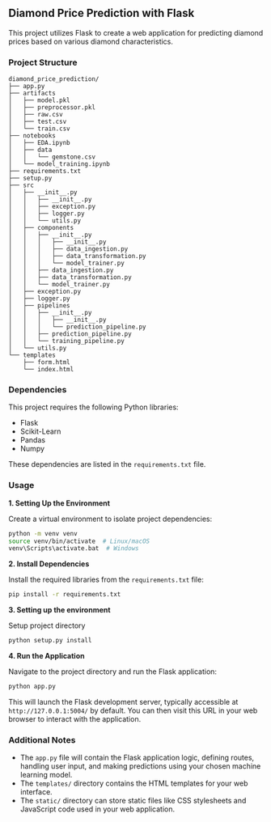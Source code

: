 ## Diamond Price Prediction with Flask

This project utilizes Flask to create a web application for predicting diamond prices based on various diamond characteristics.

### Project Structure
```
diamond_price_prediction/
├── app.py
├── artifacts
│   ├── model.pkl
│   ├── preprocessor.pkl
│   ├── raw.csv
│   ├── test.csv
│   └── train.csv
├── notebooks
│   ├── EDA.ipynb
│   ├── data
│   │   └── gemstone.csv
│   └── model_training.ipynb
├── requirements.txt
├── setup.py
├── src
│   ├── __init__.py
│   │   ├── __init__.py
│   │   ├── exception.py
│   │   ├── logger.py
│   │   └── utils.py
│   ├── components
│   │   ├── __init__.py
│   │   │   ├── __init__.py
│   │   │   ├── data_ingestion.py
│   │   │   ├── data_transformation.py
│   │   │   └── model_trainer.py
│   │   ├── data_ingestion.py
│   │   ├── data_transformation.py
│   │   └── model_trainer.py
│   ├── exception.py
│   ├── logger.py
│   ├── pipelines
│   │   ├── __init__.py
│   │   │   ├── __init__.py
│   │   │   └── prediction_pipeline.py
│   │   ├── prediction_pipeline.py
│   │   └── training_pipeline.py
│   └── utils.py
└── templates
    ├── form.html
    └── index.html
```

### Dependencies

This project requires the following Python libraries:

* Flask
* Scikit-Learn
* Pandas
* Numpy


These dependencies are listed in the `requirements.txt` file.

### Usage

**1. Setting Up the Environment**

Create a virtual environment to isolate project dependencies:

```bash
python -m venv venv
source venv/bin/activate  # Linux/macOS
venv\Scripts\activate.bat  # Windows
```

**2. Install Dependencies**

Install the required libraries from the `requirements.txt` file:

```bash
pip install -r requirements.txt
```

**3. Setting up the environment**

Setup project directory

```bash
python setup.py install
```

**4. Run the Application**

Navigate to the project directory and run the Flask application:

```bash
python app.py
```

This will launch the Flask development server, typically accessible at `http://127.0.0.1:5004/` by default. You can then visit this URL in your web browser to interact with the application.


### Additional Notes

* The `app.py` file will contain the Flask application logic, defining routes, handling user input, and making predictions using your chosen machine learning model.
* The `templates/` directory contains the HTML templates for your web interface.
* The `static/` directory can store static files like CSS stylesheets and JavaScript code used in your web application.

